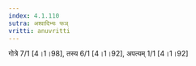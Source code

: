 ```yaml
---
index: 4.1.110
sutra: अश्वादिभ्यः फञ्
vritti: anuvritti
---
```


गोत्रे 7/1 [4।1।98], तस्य 6/1 [4।1।92], अपत्यम् 1/1 [4।1।92]